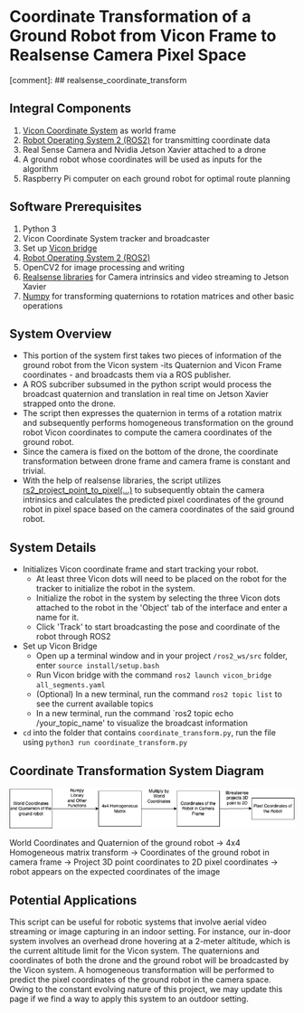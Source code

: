 
# Coordinate Transformation of a Ground Robot from Vicon Frame to Realsense Camera Pixel Space
[comment]: ## realsense_coordinate_transform
## Integral Components
1. [Vicon Coordinate System](https://www.vicon.com/) as world frame
3. [Robot Operating System 2 (ROS2)](https://docs.ros.org/en/foxy/index.html) for transmitting coordinate data
4. Real Sense Camera and Nvidia Jetson Xavier attached to a drone
5. A ground robot whose coordinates will be used as inputs for the algorithm
6. Raspberry Pi computer on each ground robot for optimal route planning

## Software Prerequisites
1. Python 3
2. Vicon Coordinate System tracker and broadcaster
3. Set up [Vicon bridge](https://github.com/dasc-lab/ros2-vicon-bridge/tree/main)
4. [Robot Operating System 2 (ROS2)](https://docs.ros.org/en/foxy/index.html)
5. OpenCV2 for image processing and writing
6. [Realsense libraries](https://github.com/IntelRealSense/librealsense) for Camera intrinsics and video streaming to Jetson Xavier
7. [Numpy](https://numpy.org/install/) for transforming quaternions to rotation matrices and other basic operations


## System Overview
* This portion of the system first takes two pieces of information of the ground robot from the Vicon system -its Quaternion and Vicon Frame coordinates - and broadcasts them via a ROS publisher.
* A ROS subcriber subsumed in the python script would process the broadcast quaternion and translation in real time on Jetson Xavier strapped onto the drone.
* The script then expresses the quaternion in terms of a rotation matrix and subsequently performs homogeneous transformation on the ground robot Vicon coordinates to compute the camera coordinates of the ground robot.
* Since the camera is fixed on the bottom of the drone, the coordinate transformation between drone frame and camera frame is constant and trivial.
* With the help of realsense libraries, the script utilizes [rs2_project_point_to_pixel(...)](https://github.com/IntelRealSense/librealsense/wiki/Projection-in-RealSense-SDK-2.0) to subsequently obtain the camera intrinsics and calculates the predicted pixel coordinates of the ground robot in pixel space based on the camera coordinates of the said ground robot. 

## System Details
* Initializes Vicon coordinate frame and start tracking your robot.
  * At least three Vicon dots will need to be placed on the robot for the tracker to initialize the robot in the system.
  * Initialize the robot in the system by selecting the three Vicon dots attached to the robot in the 'Object' tab of the interface and enter a name for it.
  * Click 'Track' to start broadcasting the pose and coordinate of the robot through ROS2
* Set up Vicon Bridge
  * Open up a terminal window and in your project `/ros2_ws/src` folder,  enter `source install/setup.bash`
  * Run Vicon bridge with the command `ros2 launch vicon_bridge all_segments.yaml`
  * (Optional) In a new terminal, run the command `ros2 topic list` to see the current available topics
  * In a new terminal, run the command `ros2 topic echo /your_topic_name' to visualize the broadcast information
* `cd` into the folder that contains `coordinate_transform.py`, run the file using `python3 run coordinate_transform.py`
  
## Coordinate Transformation System Diagram
![alt text](https://github.com/dasc-lab/realsense_coordinate_transform/blob/main/system_diagram.drawio%20(1).png)


World Coordinates and Quaternion of the ground robot -> 4x4 Homogeneous matrix transform -> Coordinates of the ground robot in camera frame -> Project 3D point coordinates to 2D pixel coordinates -> robot appears on the expected coordinates of the image

## Potential Applications
This script can be useful for robotic systems that involve aerial video streaming or image capturing in an indoor setting. For instance, our in-door system involves an overhead drone hovering at a 2-meter altitude, which is the current altitude limit for the Vicon system. The quaternions and coordinates of both the drone and the ground robot will be broadcasted by the Vicon system. A homogeneous transformation will be performed to predict the pixel coordinates of the ground robot in the camera space. Owing to the constant evolving nature of this project, we may update this page if we find a way to apply this system to an outdoor setting.
